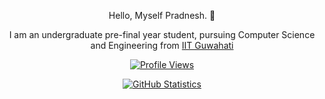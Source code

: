 <p align='center'> Hello, Myself Pradnesh. 👋</p>
<p align='center'> I am an undergraduate pre-final year student, pursuing Computer Science and Engineering from <a href="https://www.iitg.ac.in/">IIT Guwahati</a></p>

<a href='https://github.com/PradKalkar'>
  <p align='center'>
    <img alt="Profile Views" src="https://komarev.com/ghpvc/?username=PradKalkar&style=flat-square&color=1fff6d" style="max-width:100%;">
  </p>
</a>

<a href='https://github.com/PradKalkar'>
  <p align='center'>
    <img alt="GitHub Statistics" src="https://github-readme-stats.vercel.app/api?username=PradKalkar&show_icons=true&title_color=fff&icon_color=79ff97&text_color=9f9f9f&bg_color=151515&include_all_commits=true&count_private=true" style="max-width:100%;">
  </p>
</a>
